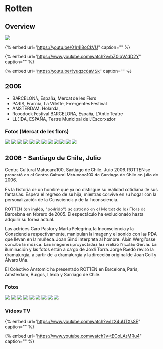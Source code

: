 # Rotten

## Overview

![](../../../.gitbook/assets/ca-rotten-foto-1-.jpg)

{% embed url="https://youtu.be/O1r4l8oCkVU" caption="" %}

{% embed url="https://www.youtube.com/watch?v=bZ0lqVAdD2Y" caption="" %}

{% embed url="https://youtu.be/5yuqzc8aMSk" caption="" %}

## 2005

* BARCELONA, España, Mercat de les Flors 
* PARIS, Francia, La Villette, Emergentes Festival 
* AMSTERDAM. Holanda, 
* Robodock Festival BARCELONA, España, L’Antic Teatre 
* LLEIDA, ESPAÑA, Teatre Municipal de L’Escorxador

### Fotos \(Mercat de les flors\)

![](../../../.gitbook/assets/ca-2005-02-rotten-bcn-mercat-de-las-flors-1-.jpg) ![](../../../.gitbook/assets/ca-2005-02-rotten-bcn-mercat-de-las-flors-2-.jpg) ![](../../../.gitbook/assets/ca-2005-02-rotten-bcn-mercat-de-las-flors-3-.jpg) ![](../../../.gitbook/assets/ca-2005-02-rotten-bcn-mercat-de-las-flors-4-.jpg) ![](../../../.gitbook/assets/ca-2005-02-rotten-bcn-mercat-de-las-flors-5-.jpg) ![](../../../.gitbook/assets/ca-2005-02-rotten-bcn-mercat-de-las-flors-6-.jpg) ![](../../../.gitbook/assets/ca-2005-02-rotten-bcn-mercat-de-las-flors-7-.jpg) ![](../../../.gitbook/assets/ca-2005-02-rotten-bcn-mercat-de-las-flors-8-.jpg) ![](../../../.gitbook/assets/ca-2005-02-rotten-bcn-mercat-de-las-flors-9-.jpg) ![](../../../.gitbook/assets/ca-2005-02-rotten-bcn-mercat-de-las-flors-10-.jpg) ![](../../../.gitbook/assets/ca-2005-02-rotten-bcn-mercat-de-las-flors-11-.jpg) ![](../../../.gitbook/assets/ca-2005-02-rotten-bcn-mercat-de-las-flors-12-.jpg)

## 2006 - Santiago de Chile, Julio

Centro Cultural Matucana100, Santiago de Chile. Julio 2006. ROTTEN se presentó en el Centro Cultural Matucana100 de Santiago de Chile en julio de 2006.

Es la historia de un hombre que ya no distingue su realidad cotidiana de sus fantasías. Espera el regreso de su hija, mientras convive en su hogar con la personalización de la Consciencia y de la Inconsciencia.

ROTTEN \(en inglés, "podrido"\) se estrenó en el Mercat de les Flors de Barcelona en febrero de 2005. El espectáculo ha evolucionado hasta adquirir su forma actual.

Las actrices Caro Pastor y Marta Pelegrina, la Inconsciencia y la Consciencia respectivamente, manipulan la imagen y el sonido con las PDA que llevan en la muñeca. Joan Simó interpreta al hombre. Alain Wergifosse concibe la música. Las imágenes proyectadas las realizó Nicolás García. La iluminación y las fotos están a cargo de Jordi Torra. Jorge Raedó revisó la dramaturgia, a partir de la dramaturgia y la dirección original de Joan Coll y Álvaro Uña.

El Colectivo Anatomic ha presentado ROTTEN en Barcelona, París, Amsterdam, Burgos, Lleida y Santiago de Chile.

### Fotos

![](../../../.gitbook/assets/ca-2006-06-rotten-chile-matucana-100-9-.jpg) ![](../../../.gitbook/assets/ca-2006-06-rotten-chile-matucana-100-1-.jpg) ![](../../../.gitbook/assets/ca-2006-06-rotten-chile-matucana-100-2-.jpg) ![](../../../.gitbook/assets/ca-2006-06-rotten-chile-matucana-100-3-.jpg) ![](../../../.gitbook/assets/ca-2006-06-rotten-chile-matucana-100-4-.jpg) ![](../../../.gitbook/assets/ca-2006-06-rotten-chile-matucana-100-5-.jpg) ![](../../../.gitbook/assets/ca-2006-06-rotten-chile-matucana-100-6-.jpg) ![](../../../.gitbook/assets/ca-2006-06-rotten-chile-matucana-100-7-.jpg) ![](../../../.gitbook/assets/ca-2006-06-rotten-chile-matucana-100-8-.jpg)

### Videos TV

{% embed url="https://www.youtube.com/watch?v=lzX4uUTXsSE" caption="" %}

{% embed url="https://www.youtube.com/watch?v=tECoLAsMRu4" caption="" %}

